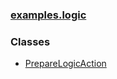 ### [examples.logic](package-summary.html.md)

### Classes

-   [PrepareLogicAction](PrepareLogicAction.html.md)

